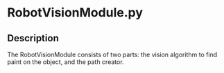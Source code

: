 # RobotVisionModule.py
## Description
The RobotVisionModule consists of two parts: the vision algorithm to find paint on the object, and the path creator.

